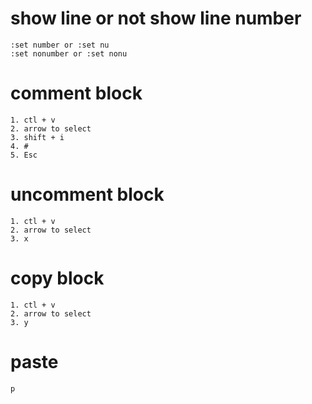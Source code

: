 # show line or not show line number
```
:set number or :set nu
:set nonumber or :set nonu
```

# comment block
```
1. ctl + v
2. arrow to select
3. shift + i
4. #
5. Esc
```

# uncomment block
```
1. ctl + v
2. arrow to select
3. x
```

# copy block
```
1. ctl + v
2. arrow to select
3. y
```

# paste
```
p
```
